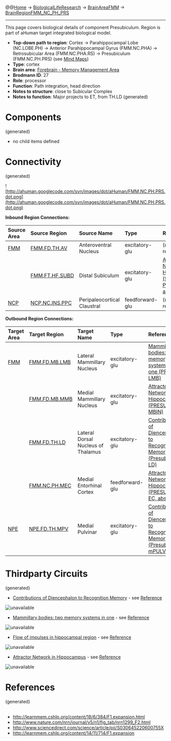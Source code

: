 @@[Home](Home.md) -> [BiologicalLifeResearch](BiologicalLifeResearch.md) -> [BrainAreaFMM](BrainAreaFMM.md) -> [BrainRegionFMM\_NC\_PH\_PRS](BrainRegionFMM_NC_PH_PRS.md)

---


This page covers biological details of component Presubiculum.
Region is part of aHuman target integrated biological model.

  * **Top-down path to region**: Cortex -> Parahippocampal Lobe (NC.LOBE.PH) -> Anterior Parahippocampal Gyrus (FMM.NC.PHA) -> Retrosubicular Area (FMM.NC.PHA.RS) -> Presubiculum (FMM.NC.PH.PRS) (see [Mind Maps](OverallMindMaps.md))
  * **Type**: cortex
  * **Brain area**: [Forebrain - Memory Management Area](BrainAreaFMM.md)
  * **Brodmann ID**: 27
  * **Role**: processor
  * **Function**: Path integration, head direction
  * **Notes to structure**: close to Subicular Complex
  * **Notes to function**: Major projects to ET, from TH.LD
(generated)
# Components #
(generated)


  * no child items defined

# Connectivity #
(generated)


![http://ahuman.googlecode.com/svn/images/dot/aHuman/FMM.NC.PH.PRS.dot.png](http://ahuman.googlecode.com/svn/images/dot/aHuman/FMM.NC.PH.PRS.dot.png)

**Inbound Region Connections:**

| **Source Area** | **Source Region** | **Source Name** | **Type** | **Reference** |
|:----------------|:------------------|:----------------|:---------|:--------------|
| [FMM](BrainAreaFMM.md) | [FMM.FD.TH.AV](BrainRegionFMM_FD_TH_AV.md) | Anteroventral Nucleus | excitatory-glu | (unknown reference) |
|                 | [FMM.FT.HF.SUBD](BrainRegionFMM_FT_HF_SUBD.md) | Distal Subiculum | excitatory-glu | [Attractor Network in Hippocampus (SUB -> PRESUB, abstract)](http://learnmem.cshlp.org/content/14/11/714/F1.expansion) |
| [NCP](BrainAreaNCP.md) | [NCP.NC.INS.PPC](BrainRegionNCP_NC_INS_PPC.md) | Peripaleocortical Claustral | feedforward-glu | (unknown reference) |

**Outbound Region Connections:**

| **Target Area** | **Target Region** | **Target Name** | **Type** | **Reference** |
|:----------------|:------------------|:----------------|:---------|:--------------|
| [FMM](BrainAreaFMM.md) | [FMM.FD.MB.LMB](BrainRegionFMM_FD_MB_LMB.md) | Lateral Mammillary Nucleus | excitatory-glu | [Mammillary bodies: two memory systems in one (PRS -> LMB)](http://www.nature.com/nrn/journal/v5/n1/fig_tab/nrn1299_F2.html) |
|                 | [FMM.FD.MB.MMB](BrainRegionFMM_FD_MB_MMB.md) | Medial Mammillary Nucleus | excitatory-glu | [Attractor Network in Hippocampus (PRESUB -> MBIN)](http://learnmem.cshlp.org/content/14/11/714/F1.expansion) |
|                 | [FMM.FD.TH.LD](BrainRegionFMM_FD_TH_LD.md) | Lateral Dorsal Nucleus of Thalamus | excitatory-glu | [Contributions of Diencephalon to Recognition Memory (Presub -> LD)](http://learnmem.cshlp.org/content/18/6/384/F1.expansion.html) |
|                 | [FMM.NC.PH.MEC](BrainRegionFMM_NC_PH_MEC.md) | Medial Entorhinal Cortex | feedforward-glu | [Attractor Network in Hippocampus (PRESUB -> EC, abstract)](http://learnmem.cshlp.org/content/14/11/714/F1.expansion) |
| [NPE](BrainAreaNPE.md) | [NPE.FD.TH.MPV](BrainRegionNPE_FD_TH_MPV.md) | Medial Pulvinar | excitatory-glu | [Contributions of Diencephalon to Recognition Memory (Presub -> mPULV)](http://learnmem.cshlp.org/content/18/6/384/F1.expansion.html) |

# Thirdparty Circuits #
(generated)

  * [Contributions of Diencephalon to Recognition Memory](http://learnmem.cshlp.org/content/18/6/384/F1.large.jpg) - see [Reference](http://learnmem.cshlp.org/content/18/6/384/F1.expansion.html)

<img src='http://learnmem.cshlp.org/content/18/6/384/F1.large.jpg' alt='unavailable'>

<ul><li><a href='http://www.nature.com/nrn/journal/v5/n1/images/nrn1299-f2.jpg'>Mammillary bodies: two memory systems in one</a> - see <a href='http://www.nature.com/nrn/journal/v5/n1/fig_tab/nrn1299_F2.html'>Reference</a></li></ul>

<img src='http://www.nature.com/nrn/journal/v5/n1/images/nrn1299-f2.jpg' alt='unavailable'>

<ul><li><a href='http://ars.els-cdn.com/content/image/1-s2.0-S030645220600755X-gr1.jpg'>Flow of impulses in hippocampal region</a> - see <a href='http://www.sciencedirect.com/science/article/pii/S030645220600755X'>Reference</a></li></ul>

<img src='http://ars.els-cdn.com/content/image/1-s2.0-S030645220600755X-gr1.jpg' alt='unavailable'>

<ul><li><a href='http://learnmem.cshlp.org/content/14/11/714/F1.large.jpg'>Attractor Network in Hippocampus</a> - see <a href='http://learnmem.cshlp.org/content/14/11/714/F1.expansion'>Reference</a></li></ul>

<img src='http://learnmem.cshlp.org/content/14/11/714/F1.large.jpg' alt='unavailable'>


<h1>References</h1>
(generated)<br>
<br>
<ul><li><a href='http://learnmem.cshlp.org/content/18/6/384/F1.expansion.html'>http://learnmem.cshlp.org/content/18/6/384/F1.expansion.html</a>
</li><li><a href='http://www.nature.com/nrn/journal/v5/n1/fig_tab/nrn1299_F2.html'>http://www.nature.com/nrn/journal/v5/n1/fig_tab/nrn1299_F2.html</a>
</li><li><a href='http://www.sciencedirect.com/science/article/pii/S030645220600755X'>http://www.sciencedirect.com/science/article/pii/S030645220600755X</a>
</li><li><a href='http://learnmem.cshlp.org/content/14/11/714/F1.expansion'>http://learnmem.cshlp.org/content/14/11/714/F1.expansion</a></li></ul>
